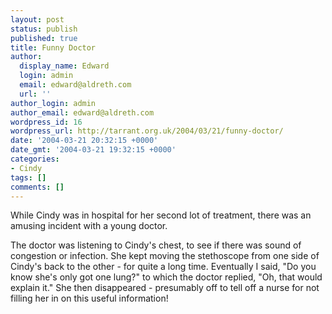 ```yaml
---
layout: post
status: publish
published: true
title: Funny Doctor
author:
  display_name: Edward
  login: admin
  email: edward@aldreth.com
  url: ''
author_login: admin
author_email: edward@aldreth.com
wordpress_id: 16
wordpress_url: http://tarrant.org.uk/2004/03/21/funny-doctor/
date: '2004-03-21 20:32:15 +0000'
date_gmt: '2004-03-21 19:32:15 +0000'
categories:
- Cindy
tags: []
comments: []
---
```


While Cindy was in hospital for her second lot of treatment, there was
an amusing incident with a young doctor.

The doctor was listening to Cindy\'s chest, to see if there was sound of
congestion or infection. She kept moving the stethoscope from one side
of Cindy\'s back to the other - for quite a long time. Eventually I
said, \"Do you know she\'s only got one lung?\" to which the doctor
replied, \"Oh, that would explain it.\" She then disappeared -
presumably off to tell off a nurse for not filling her in on this useful
information!


